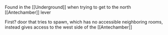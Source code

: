 Found in the [[Underground]] when trying to get to the north [[Antechamber]] lever

First? door that tries to spawn, which has no accessible neighboring rooms, instead gives access to the west side of the [[Antechamber]]